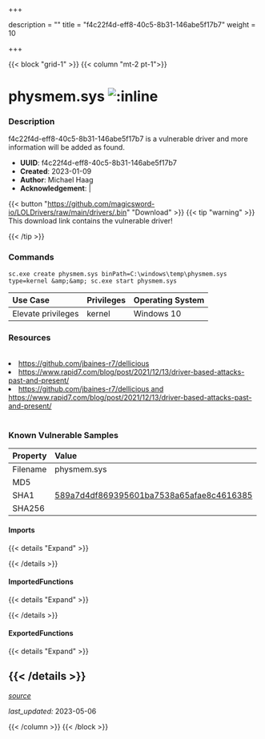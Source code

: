 +++

description = ""
title = "f4c22f4d-eff8-40c5-8b31-146abe5f17b7"
weight = 10

+++


{{< block "grid-1" >}}
{{< column "mt-2 pt-1">}}


# physmem.sys ![:inline](/images/twitter_verified.png) 


### Description

f4c22f4d-eff8-40c5-8b31-146abe5f17b7 is a vulnerable driver and more information will be added as found.
- **UUID**: f4c22f4d-eff8-40c5-8b31-146abe5f17b7
- **Created**: 2023-01-09
- **Author**: Michael Haag
- **Acknowledgement**:  | [](https://twitter.com/)

{{< button "https://github.com/magicsword-io/LOLDrivers/raw/main/drivers/.bin" "Download" >}}
{{< tip "warning" >}}
This download link contains the vulnerable driver!

{{< /tip >}}

### Commands

```
sc.exe create physmem.sys binPath=C:\windows\temp\physmem.sys type=kernel &amp;&amp; sc.exe start physmem.sys
```

| Use Case | Privileges | Operating System | 
|:---- | ---- | ---- |
| Elevate privileges | kernel | Windows 10 |

### Resources
<br>
<li><a href=" https://github.com/jbaines-r7/dellicious"> https://github.com/jbaines-r7/dellicious</a></li>
<li><a href=" https://www.rapid7.com/blog/post/2021/12/13/driver-based-attacks-past-and-present/"> https://www.rapid7.com/blog/post/2021/12/13/driver-based-attacks-past-and-present/</a></li>
<li><a href="https://github.com/jbaines-r7/dellicious and https://www.rapid7.com/blog/post/2021/12/13/driver-based-attacks-past-and-present/">https://github.com/jbaines-r7/dellicious and https://www.rapid7.com/blog/post/2021/12/13/driver-based-attacks-past-and-present/</a></li>
<br>

### Known Vulnerable Samples

| Property           | Value |
|:-------------------|:------|
| Filename           | physmem.sys |
| MD5                | [](https://www.virustotal.com/gui/file/) |
| SHA1               | [589a7d4df869395601ba7538a65afae8c4616385](https://www.virustotal.com/gui/file/589a7d4df869395601ba7538a65afae8c4616385) |
| SHA256             | [](https://www.virustotal.com/gui/file/) |


#### Imports
{{< details "Expand" >}}

{{< /details >}}
#### ImportedFunctions
{{< details "Expand" >}}

{{< /details >}}
#### ExportedFunctions
{{< details "Expand" >}}

{{< /details >}}
-----



[*source*](https://github.com/magicsword-io/LOLDrivers/tree/main/yaml/f4c22f4d-eff8-40c5-8b31-146abe5f17b7.yaml)

*last_updated:* 2023-05-06








{{< /column >}}
{{< /block >}}
